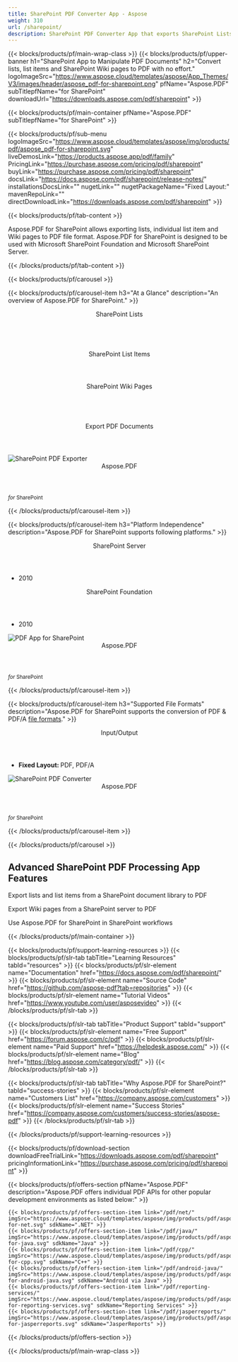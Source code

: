 ```yaml
---
title: SharePoint PDF Converter App - Aspose 
weight: 310
url: /sharepoint/ 
description: SharePoint PDF Converter App that exports SharePoint Lists list Items Wiki Pages to PDF file format from SharePoint document library without Adobe installed
---
```


{{< blocks/products/pf/main-wrap-class >}}
{{< blocks/products/pf/upper-banner h1="SharePoint App to Manipulate PDF Documents" h2="Convert lists, list items and SharePoint Wiki pages to PDF with no effort." logoImageSrc="https://www.aspose.cloud/templates/aspose/App_Themes/V3/images/header/aspose_pdf-for-sharepoint.png" pfName="Aspose.PDF" subTitlepfName="for SharePoint" downloadUrl="https://downloads.aspose.com/pdf/sharepoint" >}}

{{< blocks/products/pf/main-container pfName="Aspose.PDF" subTitlepfName="for SharePoint" >}}

{{< blocks/products/pf/sub-menu logoImageSrc="https://www.aspose.cloud/templates/aspose/img/products/pdf/aspose_pdf-for-sharepoint.svg" liveDemosLink="https://products.aspose.app/pdf/family" PricingLink="https://purchase.aspose.com/pricing/pdf/sharepoint" buyLink="https://purchase.aspose.com/pricing/pdf/sharepoint" docsLink="https://docs.aspose.com/pdf/sharepoint/release-notes/" installationsDocsLink="" nugetLink="" nugetPackageName="Fixed Layout:" mavenRepoLink="" directDownloadLink="https://downloads.aspose.com/pdf/sharepoint" >}}

{{< blocks/products/pf/tab-content >}}
<p>
 Aspose.PDF for SharePoint allows exporting lists, individual list item and Wiki pages to PDF file format. Aspose.PDF for SharePoint is designed to be used with Microsoft SharePoint Foundation and Microsoft SharePoint Server.
</p>

{{< /blocks/products/pf/tab-content >}}

<!--Diagrams Start-->
{{< blocks/products/pf/carousel >}}

{{< blocks/products/pf/carousel-item h3="At a Glance" description="An overview of Aspose.PDF for SharePoint." >}}
<div class="diagram1 d1-sharepoint">
 <div class="d1-row">
  <div class="d1-col d1-left">
   <header>
    <i class="fa fa-list-ul">
    </i>
    SharePoint Lists
   </header>
   <br/>
   <header>
    <i class="fa fa-list-alt">
    </i>
    SharePoint List Items
   </header>
  </div>
  <!--/left-->
  <div class="d1-col d1-right">
   <header>
    <i class="fa fa-wikipedia-w">
    </i>
    SharePoint Wiki Pages
   </header>
   <br/>
   <header>
    <i class="fa fa-file-pdf-o">
    </i>
    Export PDF Documents
   </header>
  </div>
  <!--/right-->
 </div>
 <!--/row-->
 <div class="d1-logo">
  <img alt="SharePoint PDF Exporter" src="https://www.aspose.cloud/templates/aspose/img/products/pdf/aspose_pdf-for-sharepoint.svg"/>
  <header>
   Aspose.PDF
  </header>
  <footer>
   <small>
    <em>
     for
    </em>
    SharePoint
   </small>
  </footer>
 </div>
 <!--/logo-->
</div>

{{< /blocks/products/pf/carousel-item >}}

{{< blocks/products/pf/carousel-item h3="Platform Independence" description="Aspose.PDF for SharePoint supports following platforms." >}}
<div class="diagram1 d1-sharepoint">
 <div class="d1-row">
  <div class="d1-col d1-left">
   <header style="padding-left: 0px;">
    <i class="fa fa-cubes">
    </i>
    SharePoint Server
   </header>
   <ul>
    <li>
     2010
    </li>
   </ul>
  </div>
  <!--/left-->
  <div class="d1-col d1-right">
   <header style="padding-left: 0px;">
    <i class="fa fa-cubes">
    </i>
    SharePoint Foundation
   </header>
   <ul>
    <li>
     2010
    </li>
   </ul>
  </div>
  <!--/right-->
 </div>
 <!--/row-->
 <div class="d1-logo">
  <img alt="PDF App for SharePoint" src="https://www.aspose.cloud/templates/aspose/img/products/pdf/aspose_pdf-for-sharepoint.svg"/>
  <header>
   Aspose.PDF
  </header>
  <footer>
   <small>
    <em>
     for
    </em>
    SharePoint
   </small>
  </footer>
 </div>
 <!--/logo-->
</div>

{{< /blocks/products/pf/carousel-item >}}

{{< blocks/products/pf/carousel-item h3="Supported File Formats" description="Aspose.PDF for SharePoint supports the conversion of PDF & PDF/A [file formats](https://docs.aspose.com/pdf/sharepoint/supported-file-formats/)." >}}
<div class="diagram1 d2 d1-sharepoint">
 <div class="d1-row">
  <div class="d1-col d1-left">
   <header>
    <i class="fa fa-arrows-v">
    </i>
    Input/Output
   </header>
   <ul>
    <li>
     <b>
      Fixed Layout:
     </b>
     PDF, PDF/A
    </li>
   </ul>
  </div>
  <!--/left-->
  <div class="d1-col d1-right">
   <!--/right-->
  </div>
  <!--/row-->
  <div class="d1-logo">
   <img alt="SharePoint PDF Converter" src="https://www.aspose.cloud/templates/aspose/img/products/pdf/aspose_pdf-for-sharepoint.svg"/>
   <header>
    Aspose.PDF
   </header>
   <footer>
    <small>
     <em>
      for
     </em>
     SharePoint
    </small>
   </footer>
  </div>
  <!--/logo-->
 </div>
 <!--/diagram2-->
</div>

{{< /blocks/products/pf/carousel-item >}}

{{< /blocks/products/pf/carousel >}}
<!--Diagrams End-->

<!--Feature-section Start-->
<div class="container-fluid features-section bg-gray singleproduct">
 <a class="anchor" id="features" name="features">
 </a>
 <div class="row">
  <div class="container">
   <h2 class="pr-ft">
    Advanced SharePoint PDF Processing App Features
   </h2>
   <p>
   </p>
   <div class="col-lg-4">
    <em class="fa fa-list-alt ico-blue fa-2x col-lg-2">
    </em>
    <p class="col-lg-10">
     Export lists and list items from a SharePoint document library to PDF
    </p>
   </div>
   <div class="col-lg-4">
    <em class="fa fa-server ico-blue fa-2x col-lg-2">
    </em>
    <p class="col-lg-10">
     Export Wiki pages from a SharePoint server to PDF
    </p>
   </div>
   <div class="col-lg-4">
    <em class="fa fa-file-pdf-o ico-blue fa-2x col-lg-2">
    </em>
    <p class="col-lg-10">
     Use Aspose.PDF for SharePoint in SharePoint workflows
    </p>
   </div>
   <!--

<div class="col-lg-4"><em class="fa fa-html5 ico-blue fa-2x col-lg-2"> </em>

<p class="col-lg-10">Concatenate supported file formats(HTML, Text and Image) during conversion</p>

</div>

-->
   <div class="col-lg-12">
    <h2 class="h2title">
     High Fidelity Export to PDF Documents
    </h2>
    <p>
     Aspose.PDF for SharePoint allows you to export list items and Wiki pages directly to Portable Document Format (PDF) with highest fidelity possible, that is; the exported PDF documents that look identical to the source web page.
    </p>
   </div>
   <div class="col-lg-12">
    <h2 class="h2title">
     Adobe Acrobat Automation – Not Needed
    </h2>
    <p>
     Aspose.PDF for SharePoint is built using managed code that can be installed and deployed as a single SharePoint app without needing Adobe Acrobat installed. It is easier and flexible to use compared to Adobe Acrobat automation.
    </p>
   </div>
  </div>
 </div>
</div>
<!--Feature-section End-->

{{< /blocks/products/pf/main-container >}}


{{< blocks/products/pf/support-learning-resources >}}
{{< blocks/products/pf/slr-tab tabTitle="Learning Resources" tabId="resources" >}}
{{< blocks/products/pf/slr-element name="Documentation" href="https://docs.aspose.com/pdf/sharepoint/" >}}
{{< blocks/products/pf/slr-element name="Source Code" href="https://github.com/aspose-pdf?tab=repositories" >}}
{{< blocks/products/pf/slr-element name="Tutorial Videos" href="https://www.youtube.com/user/asposevideo" >}}
{{< /blocks/products/pf/slr-tab >}}

{{< blocks/products/pf/slr-tab tabTitle="Product Support" tabId="support" >}}
{{< blocks/products/pf/slr-element name="Free Support" href="https://forum.aspose.com/c/pdf" >}}
{{< blocks/products/pf/slr-element name="Paid Support" href="https://helpdesk.aspose.com/" >}}
{{< blocks/products/pf/slr-element name="Blog" href="https://blog.aspose.com/category/pdf/" >}}
{{< /blocks/products/pf/slr-tab >}}

{{< blocks/products/pf/slr-tab tabTitle="Why Aspose.PDF for SharePoint?" tabId="success-stories" >}}
{{< blocks/products/pf/slr-element name="Customers List" href="https://company.aspose.com/customers" >}}
{{< blocks/products/pf/slr-element name="Success Stories" href="https://company.aspose.com/customers/success-stories/aspose-pdf" >}}
{{< /blocks/products/pf/slr-tab >}}

{{< /blocks/products/pf/support-learning-resources >}}

{{< blocks/products/pf/download-section downloadFreeTrialLink="https://downloads.aspose.com/pdf/sharepoint" pricingInformationLink="https://purchase.aspose.com/pricing/pdf/sharepoint" >}}

{{< blocks/products/pf/offers-section pfName="Aspose.PDF" description="Aspose.PDF offers individual PDF APIs for other popular development environments as listed below:" >}}

    {{< blocks/products/pf/offers-section-item link="/pdf/net/" imgSrc="https://www.aspose.cloud/templates/aspose/img/products/pdf/aspose_pdf-for-net.svg" sdkName=".NET" >}}
    {{< blocks/products/pf/offers-section-item link="/pdf/java/" imgSrc="https://www.aspose.cloud/templates/aspose/img/products/pdf/aspose_pdf-for-java.svg" sdkName="Java" >}}
    {{< blocks/products/pf/offers-section-item link="/pdf/cpp/" imgSrc="https://www.aspose.cloud/templates/aspose/img/products/pdf/aspose_pdf-for-cpp.svg" sdkName="C++" >}}
    {{< blocks/products/pf/offers-section-item link="/pdf/android-java/" imgSrc="https://www.aspose.cloud/templates/aspose/img/products/pdf/aspose_pdf-for-android-java.svg" sdkName="Android via Java" >}}
    {{< blocks/products/pf/offers-section-item link="/pdf/reporting-services/" imgSrc="https://www.aspose.cloud/templates/aspose/img/products/pdf/aspose_pdf-for-reporting-services.svg" sdkName="Reporting Services" >}}
    {{< blocks/products/pf/offers-section-item link="/pdf/jasperreports/" imgSrc="https://www.aspose.cloud/templates/aspose/img/products/pdf/aspose_pdf-for-jasperreports.svg" sdkName="JasperReports" >}}

{{< /blocks/products/pf/offers-section >}}

{{< /blocks/products/pf/main-wrap-class >}}